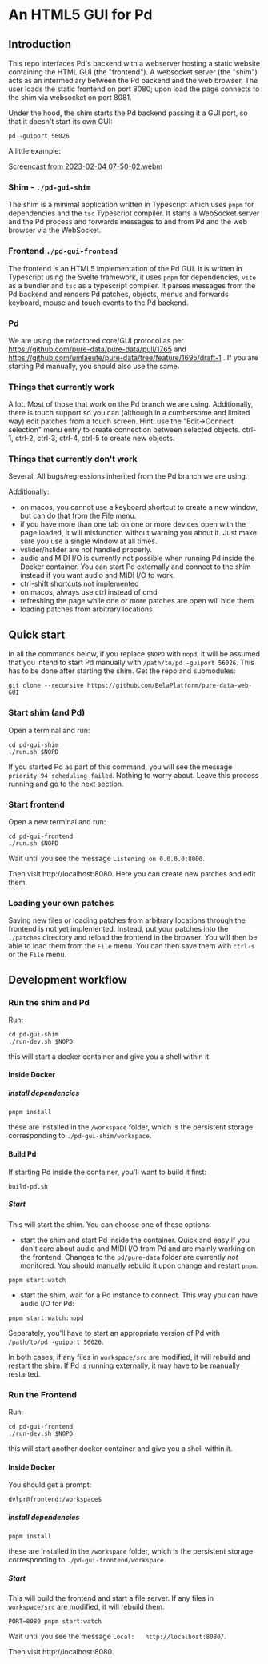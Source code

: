 # An HTML5 GUI for Pd

## Introduction

This repo interfaces Pd's backend with a webserver hosting a static website containing the HTML GUI (the "frontend"). A websocket server (the "shim") acts as an intermediary between the Pd backend and the web browser. The user loads the static frontend on port 8080; upon load the page connects to the shim via websocket on port 8081.

Under the hood, the shim starts the Pd backend passing it a GUI port, so that it doesn't start its own GUI:

`pd -guiport 56026`

A little example:

[Screencast from 2023-02-04 07-50-02.webm](https://user-images.githubusercontent.com/4260604/225753604-0c28cdbc-6faf-4acb-ad5f-16a6870775fe.webm)

### Shim - `./pd-gui-shim`

The shim is a minimal application written in Typescript which uses `pnpm` for dependencies and the `tsc` Typescript compiler.
It starts a WebSocket server and the Pd process and forwards messages to and from Pd and the web browser via the WebSocket.

### Frontend `./pd-gui-frontend`

The frontend is an HTML5 implementation of the Pd GUI. It is written in Typescript using the Svelte framework, it uses `pnpm` for dependencies, `vite` as a bundler and `tsc` as a typescript compiler.
It parses messages from the Pd backend and renders Pd patches, objects, menus and forwards keyboard, mouse and touch events to the Pd backend.

### Pd

We are using the refactored core/GUI protocol as per https://github.com/pure-data/pure-data/pull/1765 and https://github.com/umlaeute/pure-data/tree/feature/1695/draft-1 . If you are starting Pd manually, you should also use the same.

### Things that currently work

A lot. Most of those that work on the Pd branch we are using. Additionally, there is touch support so you can (although in a cumbersome and limited way) edit patches from a touch screen. Hint: use the "Edit->Connect selection" menu entry to create connection between selected objects. ctrl-1, ctrl-2, ctrl-3, ctrl-4, ctrl-5 to create new objects.

### Things that currently don't work

Several. All bugs/regressions inherited from the Pd branch we are using.

Additionally:
- on macos, you cannot use a keyboard shortcut to create a new window, but can do that from the File menu.
- if you have more than one tab on one or more devices open with the page loaded, it will misfunction without warning you about it. Just make sure you use a single window at all times.
- vslider/hslider are not handled properly.
- audio and MIDI I/O is currently not possible when running Pd inside the Docker container. You can start Pd externally and connect to the shim instead if you want audio and MIDI I/O to work.
- ctrl-shift shortcuts not implemented
- on macos, always use ctrl instead of cmd
- refreshing the page while one or more patches are open will hide them
- loading patches from arbitrary locations

## Quick start

In all the commands below, if you replace `$NOPD` with `nopd`, it will be assumed that you intend to start Pd manually with `/path/to/pd -guiport 56026`. This has to be done after starting the shim.
Get the repo and submodules:
```
git clone --recursive https://github.com/BelaPlatform/pure-data-web-GUI
```

### Start shim (and Pd)

Open a terminal and run:

```
cd pd-gui-shim
./run.sh $NOPD
```

If you started Pd as part of this command, you will see the message `priority 94 scheduling failed`. Nothing to worry about.
Leave this process running and go to the next section.

### Start frontend

Open a new terminal and run:

```
cd pd-gui-frontend
./run.sh $NOPD
```

Wait until you see the message `Listening on 0.0.0.0:8000`.

Then visit http://localhost:8080. Here you can create new patches and edit them.

### Loading your own patches

Saving new files or loading patches from arbitrary locations through the frontend is not yet implemented. Instead, put your patches into the `./patches` directory and reload the frontend in the browser. You will then be able to load them from the `File` menu. You can then save them with `ctrl-s` or the `File` menu.

## Development workflow

### Run the shim and Pd

Run:
```
cd pd-gui-shim
./run-dev.sh $NOPD
```
this will start a docker container and give you a shell within it.

#### Inside Docker

##### install dependencies

```
pnpm install
```
these are installed in the `/workspace` folder, which is the persistent storage corresponding to `./pd-gui-shim/workspace`.

#### Build Pd

If starting Pd inside the container, you'll want to build it first:
```
build-pd.sh
```

##### Start

This will start the shim. You can choose one of these options:
- start the shim and start Pd inside the container. Quick and easy if you don't care about audio and MIDI I/O from Pd and are mainly working on the frontend. Changes to the `pd/pure-data` folder are currently _not_ monitored. You should manually rebuild it upon change and restart `pnpm`.
```
pnpm start:watch
```
- start the shim, wait for a Pd instance to connect. This way you can have audio I/O for Pd:
```
pnpm start:watch:nopd
```
Separately, you'll have to start an appropriate version of Pd with `/path/to/pd -guiport 56026`.

In both cases, if any files in `workspace/src` are modified, it will rebuild and restart the shim. If Pd is running externally, it may have to be manually restarted.

### Run the Frontend

Run:
```
cd pd-gui-frontend
./run-dev.sh $NOPD
```
this will start another docker container and give you a shell within it.

#### Inside Docker

You should get a prompt:
```
dvlpr@frontend:/workspace$
```
##### Install dependencies

```
pnpm install
```
these are installed in the `/workspace` folder, which is the persistent storage corresponding to `./pd-gui-frontend/workspace`.

##### Start

This will build the frontend and start a file server. If any files in `workspace/src` are modified, it will rebuild them.
```
PORT=8080 pnpm start:watch
```

Wait until you see the message `Local:   http://localhost:8080/`.

Then visit http://localhost:8080.
